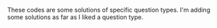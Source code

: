 These codes are some solutions of specific question types.
I'm adding some solutions as far as I liked a question type.
